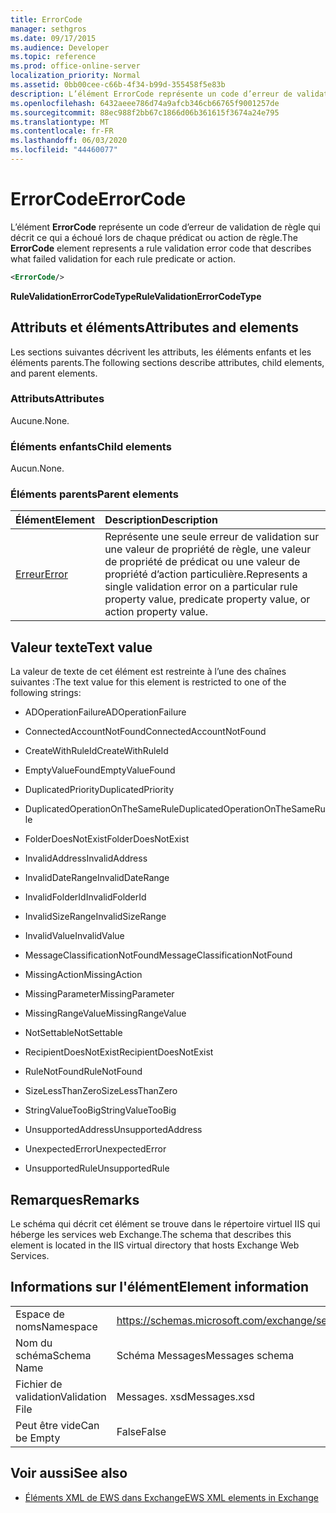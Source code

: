```yaml
---
title: ErrorCode
manager: sethgros
ms.date: 09/17/2015
ms.audience: Developer
ms.topic: reference
ms.prod: office-online-server
localization_priority: Normal
ms.assetid: 0bb00cee-c66b-4f34-b99d-355458f5e83b
description: L’élément ErrorCode représente un code d’erreur de validation de règle qui décrit ce qui a échoué lors de chaque prédicat ou action de règle.
ms.openlocfilehash: 6432aeee786d74a9afcb346cb66765f9001257de
ms.sourcegitcommit: 88ec988f2bb67c1866d06b361615f3674a24e795
ms.translationtype: MT
ms.contentlocale: fr-FR
ms.lasthandoff: 06/03/2020
ms.locfileid: "44460077"
---
```

# <a name="errorcode"></a><span data-ttu-id="c1deb-103">ErrorCode</span><span class="sxs-lookup"><span data-stu-id="c1deb-103">ErrorCode</span></span>

<span data-ttu-id="c1deb-104">L’élément **ErrorCode** représente un code d’erreur de validation de règle qui décrit ce qui a échoué lors de chaque prédicat ou action de règle.</span><span class="sxs-lookup"><span data-stu-id="c1deb-104">The **ErrorCode** element represents a rule validation error code that describes what failed validation for each rule predicate or action.</span></span> 
  
```XML
<ErrorCode/>
```

 <span data-ttu-id="c1deb-105">**RuleValidationErrorCodeType**</span><span class="sxs-lookup"><span data-stu-id="c1deb-105">**RuleValidationErrorCodeType**</span></span>
## <a name="attributes-and-elements"></a><span data-ttu-id="c1deb-106">Attributs et éléments</span><span class="sxs-lookup"><span data-stu-id="c1deb-106">Attributes and elements</span></span>

<span data-ttu-id="c1deb-107">Les sections suivantes décrivent les attributs, les éléments enfants et les éléments parents.</span><span class="sxs-lookup"><span data-stu-id="c1deb-107">The following sections describe attributes, child elements, and parent elements.</span></span>
  
### <a name="attributes"></a><span data-ttu-id="c1deb-108">Attributs</span><span class="sxs-lookup"><span data-stu-id="c1deb-108">Attributes</span></span>

<span data-ttu-id="c1deb-109">Aucune.</span><span class="sxs-lookup"><span data-stu-id="c1deb-109">None.</span></span>
  
### <a name="child-elements"></a><span data-ttu-id="c1deb-110">Éléments enfants</span><span class="sxs-lookup"><span data-stu-id="c1deb-110">Child elements</span></span>

<span data-ttu-id="c1deb-111">Aucun.</span><span class="sxs-lookup"><span data-stu-id="c1deb-111">None.</span></span>
  
### <a name="parent-elements"></a><span data-ttu-id="c1deb-112">Éléments parents</span><span class="sxs-lookup"><span data-stu-id="c1deb-112">Parent elements</span></span>

|<span data-ttu-id="c1deb-113">**Élément**</span><span class="sxs-lookup"><span data-stu-id="c1deb-113">**Element**</span></span>|<span data-ttu-id="c1deb-114">**Description**</span><span class="sxs-lookup"><span data-stu-id="c1deb-114">**Description**</span></span>|
|:-----|:-----|
|[<span data-ttu-id="c1deb-115">Erreur</span><span class="sxs-lookup"><span data-stu-id="c1deb-115">Error</span></span>](error.md) <br/> |<span data-ttu-id="c1deb-116">Représente une seule erreur de validation sur une valeur de propriété de règle, une valeur de propriété de prédicat ou une valeur de propriété d’action particulière.</span><span class="sxs-lookup"><span data-stu-id="c1deb-116">Represents a single validation error on a particular rule property value, predicate property value, or action property value.</span></span>  <br/> |
   
## <a name="text-value"></a><span data-ttu-id="c1deb-117">Valeur texte</span><span class="sxs-lookup"><span data-stu-id="c1deb-117">Text value</span></span>

<span data-ttu-id="c1deb-118">La valeur de texte de cet élément est restreinte à l’une des chaînes suivantes :</span><span class="sxs-lookup"><span data-stu-id="c1deb-118">The text value for this element is restricted to one of the following strings:</span></span>
  
- <span data-ttu-id="c1deb-119">ADOperationFailure</span><span class="sxs-lookup"><span data-stu-id="c1deb-119">ADOperationFailure</span></span>
    
- <span data-ttu-id="c1deb-120">ConnectedAccountNotFound</span><span class="sxs-lookup"><span data-stu-id="c1deb-120">ConnectedAccountNotFound</span></span>
    
- <span data-ttu-id="c1deb-121">CreateWithRuleId</span><span class="sxs-lookup"><span data-stu-id="c1deb-121">CreateWithRuleId</span></span>
    
- <span data-ttu-id="c1deb-122">EmptyValueFound</span><span class="sxs-lookup"><span data-stu-id="c1deb-122">EmptyValueFound</span></span>
    
- <span data-ttu-id="c1deb-123">DuplicatedPriority</span><span class="sxs-lookup"><span data-stu-id="c1deb-123">DuplicatedPriority</span></span>
    
- <span data-ttu-id="c1deb-124">DuplicatedOperationOnTheSameRule</span><span class="sxs-lookup"><span data-stu-id="c1deb-124">DuplicatedOperationOnTheSameRule</span></span>
    
- <span data-ttu-id="c1deb-125">FolderDoesNotExist</span><span class="sxs-lookup"><span data-stu-id="c1deb-125">FolderDoesNotExist</span></span>
    
- <span data-ttu-id="c1deb-126">InvalidAddress</span><span class="sxs-lookup"><span data-stu-id="c1deb-126">InvalidAddress</span></span>
    
- <span data-ttu-id="c1deb-127">InvalidDateRange</span><span class="sxs-lookup"><span data-stu-id="c1deb-127">InvalidDateRange</span></span>
    
- <span data-ttu-id="c1deb-128">InvalidFolderId</span><span class="sxs-lookup"><span data-stu-id="c1deb-128">InvalidFolderId</span></span>
    
- <span data-ttu-id="c1deb-129">InvalidSizeRange</span><span class="sxs-lookup"><span data-stu-id="c1deb-129">InvalidSizeRange</span></span>
    
- <span data-ttu-id="c1deb-130">InvalidValue</span><span class="sxs-lookup"><span data-stu-id="c1deb-130">InvalidValue</span></span>
    
- <span data-ttu-id="c1deb-131">MessageClassificationNotFound</span><span class="sxs-lookup"><span data-stu-id="c1deb-131">MessageClassificationNotFound</span></span>
    
- <span data-ttu-id="c1deb-132">MissingAction</span><span class="sxs-lookup"><span data-stu-id="c1deb-132">MissingAction</span></span>
    
- <span data-ttu-id="c1deb-133">MissingParameter</span><span class="sxs-lookup"><span data-stu-id="c1deb-133">MissingParameter</span></span>
    
- <span data-ttu-id="c1deb-134">MissingRangeValue</span><span class="sxs-lookup"><span data-stu-id="c1deb-134">MissingRangeValue</span></span>
    
- <span data-ttu-id="c1deb-135">NotSettable</span><span class="sxs-lookup"><span data-stu-id="c1deb-135">NotSettable</span></span>
    
- <span data-ttu-id="c1deb-136">RecipientDoesNotExist</span><span class="sxs-lookup"><span data-stu-id="c1deb-136">RecipientDoesNotExist</span></span>
    
- <span data-ttu-id="c1deb-137">RuleNotFound</span><span class="sxs-lookup"><span data-stu-id="c1deb-137">RuleNotFound</span></span>
    
- <span data-ttu-id="c1deb-138">SizeLessThanZero</span><span class="sxs-lookup"><span data-stu-id="c1deb-138">SizeLessThanZero</span></span>
    
- <span data-ttu-id="c1deb-139">StringValueTooBig</span><span class="sxs-lookup"><span data-stu-id="c1deb-139">StringValueTooBig</span></span>
    
- <span data-ttu-id="c1deb-140">UnsupportedAddress</span><span class="sxs-lookup"><span data-stu-id="c1deb-140">UnsupportedAddress</span></span>
    
- <span data-ttu-id="c1deb-141">UnexpectedError</span><span class="sxs-lookup"><span data-stu-id="c1deb-141">UnexpectedError</span></span>
    
- <span data-ttu-id="c1deb-142">UnsupportedRule</span><span class="sxs-lookup"><span data-stu-id="c1deb-142">UnsupportedRule</span></span>
    
## <a name="remarks"></a><span data-ttu-id="c1deb-143">Remarques</span><span class="sxs-lookup"><span data-stu-id="c1deb-143">Remarks</span></span>

<span data-ttu-id="c1deb-144">Le schéma qui décrit cet élément se trouve dans le répertoire virtuel IIS qui héberge les services web Exchange.</span><span class="sxs-lookup"><span data-stu-id="c1deb-144">The schema that describes this element is located in the IIS virtual directory that hosts Exchange Web Services.</span></span>
  
## <a name="element-information"></a><span data-ttu-id="c1deb-145">Informations sur l'élément</span><span class="sxs-lookup"><span data-stu-id="c1deb-145">Element information</span></span>

|||
|:-----|:-----|
|<span data-ttu-id="c1deb-146">Espace de noms</span><span class="sxs-lookup"><span data-stu-id="c1deb-146">Namespace</span></span>  <br/> |https://schemas.microsoft.com/exchange/services/2006/messages  <br/> |
|<span data-ttu-id="c1deb-147">Nom du schéma</span><span class="sxs-lookup"><span data-stu-id="c1deb-147">Schema Name</span></span>  <br/> |<span data-ttu-id="c1deb-148">Schéma Messages</span><span class="sxs-lookup"><span data-stu-id="c1deb-148">Messages schema</span></span>  <br/> |
|<span data-ttu-id="c1deb-149">Fichier de validation</span><span class="sxs-lookup"><span data-stu-id="c1deb-149">Validation File</span></span>  <br/> |<span data-ttu-id="c1deb-150">Messages. xsd</span><span class="sxs-lookup"><span data-stu-id="c1deb-150">Messages.xsd</span></span>  <br/> |
|<span data-ttu-id="c1deb-151">Peut être vide</span><span class="sxs-lookup"><span data-stu-id="c1deb-151">Can be Empty</span></span>  <br/> |<span data-ttu-id="c1deb-152">False</span><span class="sxs-lookup"><span data-stu-id="c1deb-152">False</span></span>  <br/> |
   
## <a name="see-also"></a><span data-ttu-id="c1deb-153">Voir aussi</span><span class="sxs-lookup"><span data-stu-id="c1deb-153">See also</span></span>



- [<span data-ttu-id="c1deb-154">Éléments XML de EWS dans Exchange</span><span class="sxs-lookup"><span data-stu-id="c1deb-154">EWS XML elements in Exchange</span></span>](ews-xml-elements-in-exchange.md)

